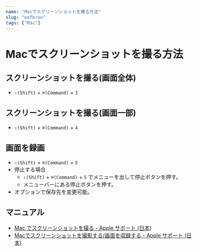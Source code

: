 ```yaml
---
name: "Macでスクリーンショットを撮る方法"
slug: "oafbruv"
tags: ["Mac"]
---
```


# Macでスクリーンショットを撮る方法

## スクリーンショットを撮る(画面全体)

- `⇧(Shift)` + `⌘(Command)` + `3`

## スクリーンショットを撮る(画面一部)

- `⇧(Shift)` + `⌘(Command)` + `4`

## 画面を録画

- `⇧(Shift)` + `⌘(Command)` + `5`
- 停止する場合
  - `⇧(Shift)` + `⌘(Command)` + `5` でメニューを出して停止ボタンを押す。
  - メニューバーにある停止ボタンを押す。
- オプションで保存先を変更可能。

## マニュアル

- [Mac でスクリーンショットを撮る - Apple サポート (日本)](https://support.apple.com/ja-jp/HT201361)
- [Macでスクリーンショットを撮影する/画面を収録する - Apple サポート (日本)](https://support.apple.com/ja-jp/guide/mac-help/mh26782/mac)
